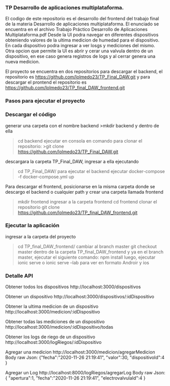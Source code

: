 ### TP Desarrollo de aplicaciones multiplataforma.

El codigo de este repositorio es el desarrollo del frontend del trabajo final de la materia Desarrollo de aplicaciones multiplataforma. 
El enunciado se encuentra en el archivo Trabajo Práctico Desarrollo de Aplicaciones Multiplataforma.pdf
Desde la UI podra navegar en diferentes dispositivos obteniendo valores de la ultima medicion de humedad para el dispositivo.
En cada dispositivo podra ingresar a ver losgs y mediciones del mismo. 
Otra opcion que permite la UI es abrir y cerar una valvula dentro de un dispositivo, en ese caso genera registros de logs y al cerrar genera una nueva medicion.

El proyecto se encuentra en dos repositorios
para descargar el backend, el repositorio es https://github.com/lolmedo23/TP_Final_DAW.git y para descargar el prontend el repositorio es https://github.com/lolmedo23/TP_final_DAW_frontend.git


### Pasos para ejecutar el proyecto

### Descargar el código
generar una carpeta con el nombre backend 
        >mkdir backend
y dentro de ella 
>cd backend
ejecutar en consola en comando para clonar el repositorio:
    >git clone https://github.com/lolmedo23/TP_Final_DAW.git

descargara la carpeta TP_Final_DAW, ingresar a ella ejecutando 
>cd TP_Final_DAW/
para ejecutar el backend ejecutar
docker-compose -f docker-compose.yml up

Para descargar el frontend, posicionarse en la misma carpeta donde se descargo el backend o cualquier path  y crear una carpeta llamada frontend
>mkdir frontend
ingresar a la carpeta frontend
> cd frontend
clonar el repositorio
git clone https://github.com/lolmedo23/TP_final_DAW_frontend.git

### Ejecutar la aplicación 

ingresar a la carpeta del proyecto 
>cd TP_final_DAW_frontend/
cambiar al branch master
>git checkout master
dentro de la carpeta TP_final_DAW_frontend y ya en el branch master, ejecutar el siguiente comando:
>npm install
luego, ejecutar
>ionic serve
o 
>ionic serve –lab
para ver en formato Androir y ios



### Detalle API

Obtener todos los dispositivos
    http://localhost:3000/dispositivos

Obtener un dispositivo
    http://localhost:3000/dispositivos/:idDispositivo

Obtener la ultima medicion de un dispositivo
    http://localhost:3000/medicion/:idDispositivo

Obtener todas las mediciones de un dispositivo
    http://localhost:3000/medicion/:idDispositivo/todas

Obtener los logs de riego de un dispositivo
    http://localhost:3000/logRiegos/:idDispositivo

Agregar una medicion
    http://localhost:3000/medicion/agregarMedicion 
        Body raw Json: 
        {"fecha":"2020-11-26 21:19:41",
        "valor":30,
        "dispositivoId":4
        }   

Agregar un Log
    http://localhost:8000/logRiegos/agregarLog
        Body raw Json:
        {
        "apertura":1,
        "fecha":"2020-11-26 21:19:41",
        "electrovalvulaId":4
        }
